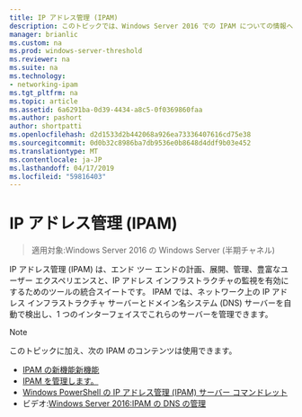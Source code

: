 ```yaml
---
title: IP アドレス管理 (IPAM)
description: このトピックでは、Windows Server 2016 での IPAM についての情報へのリンクを提供します。
manager: brianlic
ms.custom: na
ms.prod: windows-server-threshold
ms.reviewer: na
ms.suite: na
ms.technology:
- networking-ipam
ms.tgt_pltfrm: na
ms.topic: article
ms.assetid: 6a6291ba-0d39-4434-a8c5-0f0369860faa
ms.author: pashort
author: shortpatti
ms.openlocfilehash: d2d1533d2b442068a926ea73336407616cd75e38
ms.sourcegitcommit: 0d0b32c8986ba7db9536e0b8648d4ddf9b03e452
ms.translationtype: MT
ms.contentlocale: ja-JP
ms.lasthandoff: 04/17/2019
ms.locfileid: "59816403"
---
```

# <a name="ip-address-management-ipam"></a>IP アドレス管理 (IPAM)

>適用対象:Windows Server 2016 の Windows Server (半期チャネル)

IP アドレス管理 (IPAM) は、エンド ツー エンドの計画、展開、管理、豊富なユーザー エクスペリエンスと、IP アドレス インフラストラクチャの監視を有効にするためのツールの統合スイートです。 IPAM では、ネットワーク上の IP アドレス インフラストラクチャ サーバーとドメイン名システム (DNS) サーバーを自動で検出し、1 つのインターフェイスでこれらのサーバーを管理できます。  
  
> [!NOTE]  
> このトピックに加え、次の IPAM のコンテンツは使用できます。  
>   
> -   [IPAM の新機能新機能](../../technologies/ipam/What-s-New-in-IPAM.md)  
> -   [IPAM を管理します。](../../technologies/ipam/Manage-IPAM.md)  
> -   [Windows PowerShell の IP アドレス管理 (IPAM) サーバー コマンドレット](https://technet.microsoft.com/library/jj553807.aspx)  
> -   ビデオ:[Windows Server 2016:IPAM の DNS の管理](https://channel9.msdn.com/Blogs/windowsserver/Windows-Server-2016-DNS-management-in-IPAM)  